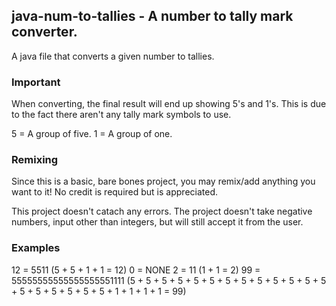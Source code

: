 ## java-num-to-tallies - A number to tally mark converter.
A java file that converts a given number to tallies.

### Important
When converting, the final result will end up showing 5's and 1's. This is due to the fact there aren't any tally mark symbols to use.

5 = A group of five.
1 = A group of one.

### Remixing
Since this is a basic, bare bones project, you may remix/add anything you want to it! No credit is required but is appreciated.

This project doesn't catach any errors. The project doesn't take negative numbers, input other than integers, but will still accept it from the user.

### Examples
12 = 5511 (5 + 5 + 1 + 1 = 12)
0 = NONE
2 = 11 (1 + 1 = 2)
99 = 55555555555555555551111 (5 + 5 + 5 + 5 + 5 + 5 + 5 + 5 + 5 + 5 + 5 + 5 + 5 + 5 + 5 + 5 + 5 + 5 + 5 + 1 + 1 + 1 + 1 = 99)
